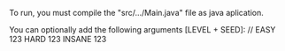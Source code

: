 To run, you must compile the "src/.../Main.java" file as java aplication.

You can optionally add the following arguments [LEVEL + SEED]:
  //
  EASY 123
  HARD 123
  INSANE 123
